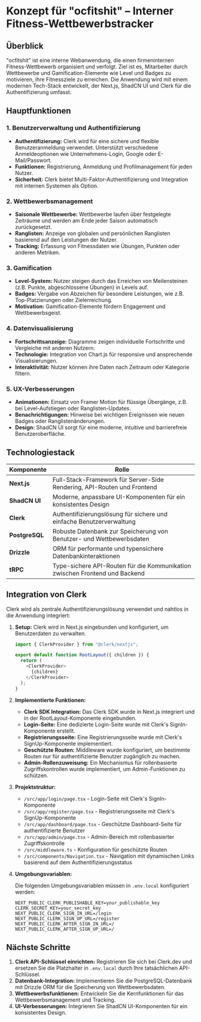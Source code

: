 # Konzept für "ocfitshit" – Interner Fitness-Wettbewerbstracker

## Überblick

"ocfitshit" ist eine interne Webanwendung, die einen firmeninternen Fitness-Wettbewerb organisiert und verfolgt. Ziel ist es, Mitarbeiter durch Wettbewerbe und Gamification-Elemente wie Level und Badges zu motivieren, ihre Fitnessziele zu erreichen. Die Anwendung wird mit einem modernen Tech-Stack entwickelt, der Next.js, ShadCN UI und Clerk für die Authentifizierung umfasst.

## Hauptfunktionen

### 1. Benutzerverwaltung und Authentifizierung

- **Authentifizierung:** Clerk wird für eine sichere und flexible Benutzeranmeldung verwendet. Unterstützt verschiedene Anmeldeoptionen wie Unternehmens-Login, Google oder E-Mail/Passwort.
- **Funktionen:** Registrierung, Anmeldung und Profilmanagement für jeden Nutzer.
- **Sicherheit:** Clerk bietet Multi-Faktor-Authentifizierung und Integration mit internen Systemen als Option.

### 2. Wettbewerbsmanagement

- **Saisonale Wettbewerbe:** Wettbewerbe laufen über festgelegte Zeiträume und werden am Ende jeder Saison automatisch zurückgesetzt.
- **Ranglisten:** Anzeige von globalen und persönlichen Ranglisten basierend auf den Leistungen der Nutzer.
- **Tracking:** Erfassung von Fitnessdaten wie Übungen, Punkten oder anderen Metriken.

### 3. Gamification

- **Level-System:** Nutzer steigen durch das Erreichen von Meilensteinen (z.B. Punkte, abgeschlossene Übungen) in Levels auf.
- **Badges:** Vergabe von Abzeichen für besondere Leistungen, wie z.B. Top-Platzierungen oder Zielerreichung.
- **Motivation:** Gamification-Elemente fördern Engagement und Wettbewerbsgeist.

### 4. Datenvisualisierung

- **Fortschrittsanzeige:** Diagramme zeigen individuelle Fortschritte und Vergleiche mit anderen Nutzern.
- **Technologie:** Integration von Chart.js für responsive und ansprechende Visualisierungen.
- **Interaktivität:** Nutzer können ihre Daten nach Zeitraum oder Kategorie filtern.

### 5. UX-Verbesserungen

- **Animationen:** Einsatz von Framer Motion für flüssige Übergänge, z.B. bei Level-Aufstiegen oder Ranglisten-Updates.
- **Benachrichtigungen:** Hinweise bei wichtigen Ereignissen wie neuen Badges oder Ranglistenänderungen.
- **Design:** ShadCN UI sorgt für eine moderne, intuitive und barrierefreie Benutzeroberfläche.

## Technologiestack

| **Komponente** | **Rolle**                                                                   |
| -------------- | --------------------------------------------------------------------------- |
| **Next.js**    | Full-Stack-Framework für Server-Side Rendering, API-Routen und Frontend     |
| **ShadCN UI**  | Moderne, anpassbare UI-Komponenten für ein konsistentes Design              |
| **Clerk**      | Authentifizierungslösung für sichere und einfache Benutzerverwaltung        |
| **PostgreSQL** | Robuste Datenbank zur Speicherung von Benutzer- und Wettbewerbsdaten        |
| **Drizzle**    | ORM für performante und typensichere Datenbankinteraktionen                 |
| **tRPC**       | Type-sichere API-Routen für die Kommunikation zwischen Frontend und Backend |

## Integration von Clerk

Clerk wird als zentrale Authentifizierungslösung verwendet und nahtlos in die Anwendung integriert:

1. **Setup:** Clerk wird in Next.js eingebunden und konfiguriert, um Benutzerdaten zu verwalten.

   ```typescript
   import { ClerkProvider } from "@clerk/nextjs";

   export default function RootLayout({ children }) {
     return (
       <ClerkProvider>
         {children}
       </ClerkProvider>
     );
   }
   ```

2. **Implementierte Funktionen:**

   - **Clerk SDK Integration:** Das Clerk SDK wurde in Next.js integriert und in der RootLayout-Komponente eingebunden.
   - **Login-Seite:** Eine dedizierte Login-Seite wurde mit Clerk's SignIn-Komponente erstellt.
   - **Registrierungsseite:** Eine Registrierungsseite wurde mit Clerk's SignUp-Komponente implementiert.
   - **Geschützte Routen:** Middleware wurde konfiguriert, um bestimmte Routen nur für authentifizierte Benutzer zugänglich zu machen.
   - **Admin-Rollenzuweisung:** Ein Mechanismus für rollenbasierte Zugriffskontrollen wurde implementiert, um Admin-Funktionen zu schützen.

3. **Projektstruktur:**

   - `/src/app/login/page.tsx` - Login-Seite mit Clerk's SignIn-Komponente
   - `/src/app/register/page.tsx` - Registrierungsseite mit Clerk's SignUp-Komponente
   - `/src/app/dashboard/page.tsx` - Geschützte Dashboard-Seite für authentifizierte Benutzer
   - `/src/app/admin/page.tsx` - Admin-Bereich mit rollenbasierter Zugriffskontrolle
   - `/src/middleware.ts` - Konfiguration für geschützte Routen
   - `/src/components/Navigation.tsx` - Navigation mit dynamischen Links basierend auf dem Authentifizierungsstatus

4. **Umgebungsvariablen:**

   Die folgenden Umgebungsvariablen müssen in `.env.local` konfiguriert werden:

   ```
   NEXT_PUBLIC_CLERK_PUBLISHABLE_KEY=your_publishable_key
   CLERK_SECRET_KEY=your_secret_key
   NEXT_PUBLIC_CLERK_SIGN_IN_URL=/login
   NEXT_PUBLIC_CLERK_SIGN_UP_URL=/register
   NEXT_PUBLIC_CLERK_AFTER_SIGN_IN_URL=/
   NEXT_PUBLIC_CLERK_AFTER_SIGN_UP_URL=/
   ```

## Nächste Schritte

1. **Clerk API-Schlüssel einrichten:** Registrieren Sie sich bei Clerk.dev und ersetzen Sie die Platzhalter in `.env.local` durch Ihre tatsächlichen API-Schlüssel.
2. **Datenbank-Integration:** Implementieren Sie die PostgreSQL-Datenbank mit Drizzle ORM für die Speicherung von Wettbewerbsdaten.
3. **Wettbewerbsfunktionen:** Entwickeln Sie die Kernfunktionen für das Wettbewerbsmanagement und Tracking.
4. **UI-Verbesserungen:** Integrieren Sie ShadCN UI-Komponenten für ein konsistentes Design.
